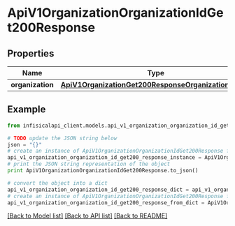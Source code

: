 # ApiV1OrganizationOrganizationIdGet200Response


## Properties
Name | Type | Description | Notes
------------ | ------------- | ------------- | -------------
**organization** | [**ApiV1OrganizationGet200ResponseOrganizationsInner**](ApiV1OrganizationGet200ResponseOrganizationsInner.md) |  | 

## Example

```python
from infisicalapi_client.models.api_v1_organization_organization_id_get200_response import ApiV1OrganizationOrganizationIdGet200Response

# TODO update the JSON string below
json = "{}"
# create an instance of ApiV1OrganizationOrganizationIdGet200Response from a JSON string
api_v1_organization_organization_id_get200_response_instance = ApiV1OrganizationOrganizationIdGet200Response.from_json(json)
# print the JSON string representation of the object
print ApiV1OrganizationOrganizationIdGet200Response.to_json()

# convert the object into a dict
api_v1_organization_organization_id_get200_response_dict = api_v1_organization_organization_id_get200_response_instance.to_dict()
# create an instance of ApiV1OrganizationOrganizationIdGet200Response from a dict
api_v1_organization_organization_id_get200_response_from_dict = ApiV1OrganizationOrganizationIdGet200Response.from_dict(api_v1_organization_organization_id_get200_response_dict)
```
[[Back to Model list]](../README.md#documentation-for-models) [[Back to API list]](../README.md#documentation-for-api-endpoints) [[Back to README]](../README.md)


